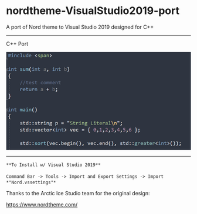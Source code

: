 # nordtheme-VisualStudio2019-port
A port of Nord theme to Visual Studio 2019 designed for C++

--- 

C++ Port

![](/images/nord.png)

---
```
**To Install w/ Visual Studio 2019**

Command Bar -> Tools -> Import and Export Settings -> Import *"Nord.vssettings"*
```

Thanks to the Arctic Ice Studio team for the original design: 

https://www.nordtheme.com/
